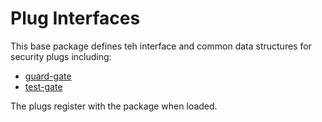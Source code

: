 # Plug Interfaces

This base package defines teh interface and common data structures for security plugs including:

- [guard-gate](../guard-gate)
- [test-gate](../test-gate)

The plugs register with the package when loaded.
